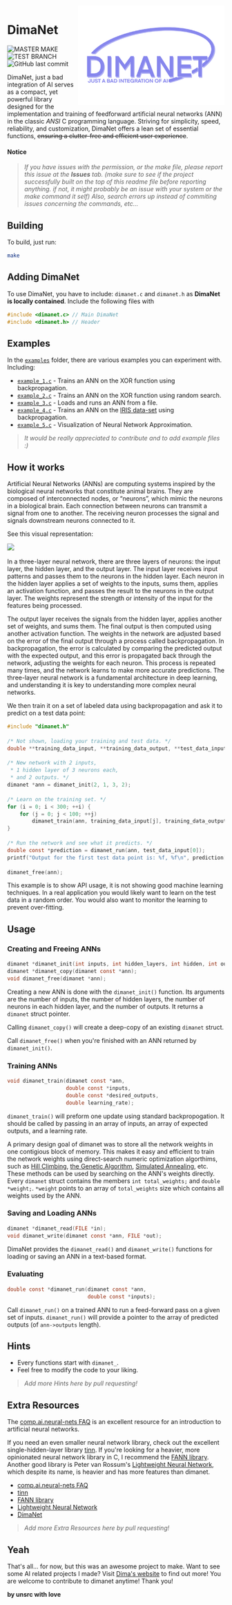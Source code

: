 <img alt="DimaNet Logo didn't load :(" width="340" height="230" src="https://raw.githubusercontent.com/dimaaac/dimanet/preview/docs/logo.png" align="right" />

# DimaNet
![MASTER MAKE](https://img.shields.io/github/actions/workflow/status/dimalmfao/dimanet/makefile.yml?branch=master)
![TEST BRANCH](https://img.shields.io/github/actions/workflow/status/dimalmfao/dimanet/makefile.yml?branch=test)
![GitHub last commit](https://img.shields.io/github/last-commit/dimalmfao/dimanet)

DimaNet, just a bad integration of AI serves as a compact, yet powerful library designed for the implementation and training of feedforward artificial neural networks (ANN) in the classic *ANSI* C programming language. Striving for simplicity, speed, reliability, and customization, DimaNet offers a lean set of essential functions, ~~ensuring a clutter-free and efficient user experience~~.

#### Notice

> *If you have issues with the permission, or the make file, please report this issue at the ***Issues*** tab. (make sure to see if the project successfully built on the top of this readme file before reporting anything. if not, it might probably be an issue with your system or the make command it self)*
> *Also, search errors up instead of commiting issues concerning the commands, etc...*

## Building

To build, just run:
```bash
make
```
## Adding DimaNet
To use DimaNet, you have to include: `dimanet.c` and `dimanet.h` as **DimaNet is locally contained**. Include the following files with 
```c
#include <dimanet.c> // Main DimaNet
#include <dimanet.h> // Header
```
## Examples

In the [`examples`](./examples/) folder, there are various examples you can experiment with. Including:

- [`example_1.c`](./examples/example_1.c) - Trains an ANN on the XOR function using backpropagation.
- [`example_2.c`](./examples/example_2.c) - Trains an ANN on the XOR function using random search.
- [`example_3.c`](./examples/example_3.c) - Loads and runs an ANN from a file.
- [`example_4.c`](./examples/example_4.c) - Trains an ANN on the [IRIS data-set](https://archive.ics.uci.edu/ml/datasets/Iris) using backpropagation.
- [`example_5.c`](./examples/example_5.c) - Visualization of Neural Network Approximation.

> *It would be really appreciated to contribute and to add example files :)*

## How it works

Artificial Neural Networks (ANNs) are computing systems inspired by the biological neural networks that constitute animal brains. They are composed of interconnected nodes, or “neurons”, which mimic the neurons in a biological brain. Each connection between neurons can transmit a signal from one to another. The receiving neuron processes the signal and signals downstream neurons connected to it.

See this visual representation:

<img src="https://raw.githubusercontent.com/dimalmfao/dimanet/preview/docs/visualann.png">

In a three-layer neural network, there are three layers of neurons: the input layer, the hidden layer, and the output layer. The input layer receives input patterns and passes them to the neurons in the hidden layer. Each neuron in the hidden layer applies a set of weights to the inputs, sums them, applies an activation function, and passes the result to the neurons in the output layer. The weights represent the strength or intensity of the input for the features being processed.

The output layer receives the signals from the hidden layer, applies another set of weights, and sums them. The final output is then computed using another activation function. The weights in the network are adjusted based on the error of the final output through a process called backpropagation. In backpropagation, the error is calculated by comparing the predicted output with the expected output, and this error is propagated back through the network, adjusting the weights for each neuron. This process is repeated many times, and the network learns to make more accurate predictions. The three-layer neural network is a fundamental architecture in deep learning, and understanding it is key to understanding more complex neural networks.

We then train it on a set of labeled data using backpropagation and ask it to predict on a test data point:

```c
#include "dimanet.h"

/* Not shown, loading your training and test data. */
double **training_data_input, **training_data_output, **test_data_input;

/* New network with 2 inputs,
 * 1 hidden layer of 3 neurons each,
 * and 2 outputs. */
dimanet *ann = dimanet_init(2, 1, 3, 2);

/* Learn on the training set. */
for (i = 0; i < 300; ++i) {
    for (j = 0; j < 100; ++j)
        dimanet_train(ann, training_data_input[j], training_data_output[j], 0.1);
}

/* Run the network and see what it predicts. */
double const *prediction = dimanet_run(ann, test_data_input[0]);
printf("Output for the first test data point is: %f, %f\n", prediction[0], prediction[1]);

dimanet_free(ann);
```

This example is to show API usage, it is not showing good machine learning techniques. In a real application you would likely want to learn on the test data in a random order. You would also want to monitor the learning to prevent over-fitting.

## Usage

### Creating and Freeing ANNs
```C
dimanet *dimanet_init(int inputs, int hidden_layers, int hidden, int outputs);
dimanet *dimanet_copy(dimanet const *ann);
void dimanet_free(dimanet *ann);
```

Creating a new ANN is done with the `dimanet_init()` function. Its arguments
are the number of inputs, the number of hidden layers, the number of neurons in
each hidden layer, and the number of outputs. It returns a `dimanet` struct pointer.

Calling `dimanet_copy()` will create a deep-copy of an existing `dimanet` struct.

Call `dimanet_free()` when you're finished with an ANN returned by `dimanet_init()`.


### Training ANNs
```C
void dimanet_train(dimanet const *ann,
                   double const *inputs,
                   double const *desired_outputs,
                   double learning_rate);
```

`dimanet_train()` will preform one update using standard backpropogation. It
should be called by passing in an array of inputs, an array of expected outputs,
and a learning rate.

A primary design goal of dimanet was to store all the network weights in one
contigious block of memory. This makes it easy and efficient to train the
network weights using direct-search numeric optimization algorthims,
such as [Hill Climbing](https://en.wikipedia.org/wiki/Hill_climbing),
[the Genetic Algorithm](https://en.wikipedia.org/wiki/Genetic_algorithm), [Simulated
Annealing](https://en.wikipedia.org/wiki/Simulated_annealing), etc.
These methods can be used by searching on the ANN's weights directly.
Every `dimanet` struct contains the members `int total_weights;` and
`double *weight;`.  `*weight` points to an array of `total_weights`
size which contains all weights used by the ANN.

### Saving and Loading ANNs

```C
dimanet *dimanet_read(FILE *in);
void dimanet_write(dimanet const *ann, FILE *out);
```
 
DimaNet provides the `dimanet_read()` and `dimanet_write()` functions for loading or saving an ANN in a text-based format.

### Evaluating

```C
double const *dimanet_run(dimanet const *ann,
                          double const *inputs);
```

Call `dimanet_run()` on a trained ANN to run a feed-forward pass on a given set of inputs. `dimanet_run()`
will provide a pointer to the array of predicted outputs (of `ann->outputs` length).

## Hints

- Every functions start with `dimanet_`.
- Feel free to modify the code to your liking.

> *Add more Hints here by pull requesting!*

## Extra Resources

The [comp.ai.neural-nets
FAQ](http://www.faqs.org/faqs/ai-faq/neural-nets/part1/) is an excellent
resource for an introduction to artificial neural networks.

If you need an even smaller neural network library, check out the excellent single-hidden-layer library [tinn](https://github.com/glouw/tinn).
If you're looking for a heavier, more opinionated neural network library in C,
I recommend the [FANN library](http://leenissen.dk/fann/wp/). Another
good library is Peter van Rossum's [Lightweight Neural
Network](http://lwneuralnet.sourceforge.net/), which despite its name, is
heavier and has more features than dimanet.

- [comp.ai.neural-nets
FAQ](http://www.faqs.org/faqs/ai-faq/neural-nets/part1/)
- [tinn](https://github.com/glouw/tinn)
- [FANN library](http://leenissen.dk/fann/wp/)
- [Lightweight Neural
Network](http://lwneuralnet.sourceforge.net/)
- [DimaNet](https://github.com/dimalmfao/dimanet/)

> *Add more Extra Resources here by pull requesting!*

## Yeah
That's all... for now, but this was an awesome project to make.
Want to see some AI related projects I made? Visit [Dima's website](https://dimaonline.fr/) to find out more!
You are welcome to contribute to dimanet anytime! Thank you!

**by unsrc with love**
